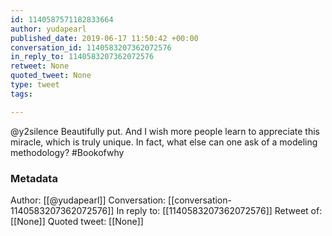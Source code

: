 ```yaml
---
id: 1140587571182833664
author: yudapearl
published_date: 2019-06-17 11:50:42 +00:00
conversation_id: 1140583207362072576
in_reply_to: 1140583207362072576
retweet: None
quoted_tweet: None
type: tweet
tags:

---
```


@y2silence Beautifully put. And I wish more people learn to appreciate this miracle, which is truly unique. In fact, what else can one ask of a modeling methodology? #Bookofwhy

### Metadata

Author: [[@yudapearl]]
Conversation: [[conversation-1140583207362072576]]
In reply to: [[1140583207362072576]]
Retweet of: [[None]]
Quoted tweet: [[None]]
